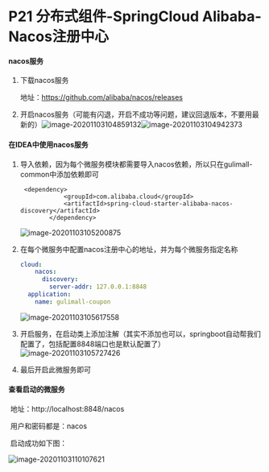 # P21 分布式组件-SpringCloud Alibaba-Nacos注册中心

#### nacos服务

1. 下载nacos服务

   地址：https://github.com/alibaba/nacos/releases

   

2. 开启nacos服务（可能有闪退，开启不成功等问题，建议回退版本，不要用最新的）![image-20201103104859132](C:\Users\Lucifer\AppData\Roaming\Typora\typora-user-images\image-20201103104859132.png)![image-20201103104942373](C:\Users\Lucifer\AppData\Roaming\Typora\typora-user-images\image-20201103104942373.png)

#### 在IDEA中使用nacos服务

1. 导入依赖，因为每个微服务模块都需要导入nacos依赖，所以只在gulimall-common中添加依赖即可

   ```pom
    <dependency>
               <groupId>com.alibaba.cloud</groupId>
               <artifactId>spring-cloud-starter-alibaba-nacos-discovery</artifactId>
           </dependency>
   ```

   ![image-20201103105200875](C:\Users\Lucifer\AppData\Roaming\Typora\typora-user-images\image-20201103105200875.png)

2. 在每个微服务中配置nacos注册中心的地址，并为每个微服务指定名称

   ```yaml
   cloud:
       nacos:
         discovery:
           server-addr: 127.0.0.1:8848
     application:
       name: gulimall-coupon
   ```

   ![image-20201103105617558](C:\Users\Lucifer\AppData\Roaming\Typora\typora-user-images\image-20201103105617558.png)

3. 开启服务，在启动类上添加注解（其实不添加也可以，springboot自动帮我们配置了，包括配置8848端口也是默认配置了）![image-20201103105727426](C:\Users\Lucifer\AppData\Roaming\Typora\typora-user-images\image-20201103105727426.png)

4. 最后开启此微服务即可

#### 查看启动的微服务

​	地址：http://localhost:8848/nacos

​	用户和密码都是：nacos

​	启动成功如下图：

![image-20201103110107621](C:\Users\Lucifer\AppData\Roaming\Typora\typora-user-images\image-20201103110107621.png)